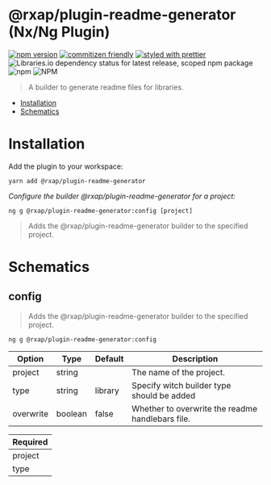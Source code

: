 @rxap/plugin-readme-generator (Nx/Ng Plugin)
======

[![npm version](https://img.shields.io/npm/v/@rxap/plugin-readme-generator?style=flat-square)](https://www.npmjs.com/package/@rxap/plugin-readme-generator)
[![commitizen friendly](https://img.shields.io/badge/commitizen-friendly-brightgreen.svg?style=flat-square)](https://commitizen.github.io/cz-cli/)
[![styled with prettier](https://img.shields.io/badge/styled_with-prettier-ff69b4.svg?style=flat-square)](https://github.com/prettier/prettier)
![Libraries.io dependency status for latest release, scoped npm package](https://img.shields.io/librariesio/release/npm/@rxap/plugin-readme-generator)
![npm](https://img.shields.io/npm/dm/@rxap/plugin-readme-generator)
![NPM](https://img.shields.io/npm/l/@rxap/plugin-readme-generator)

> A builder to generate readme files for libraries.

- [Installation](#installation)
- [Schematics](#schematics)

# Installation

Add the plugin to your workspace:

```
yarn add @rxap/plugin-readme-generator
```

*Configure the builder @rxap/plugin-readme-generator for a project:*

```
ng g @rxap/plugin-readme-generator:config [project]
```

> Adds the @rxap/plugin-readme-generator builder to the specified project.

# Schematics

## config

> Adds the @rxap/plugin-readme-generator builder to the specified project.

```
ng g @rxap/plugin-readme-generator:config
```

Option | Type | Default | Description
--- | --- | --- | ---
project | string |  | The name of the project.
type | string | library | Specify witch builder type should be added
overwrite | boolean | false | Whether to overwrite the readme handlebars file.

| Required |
| --- |
| project |
| type |

